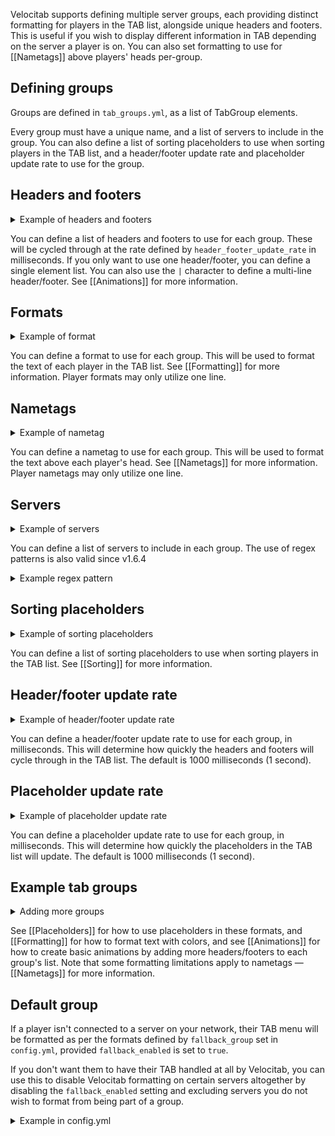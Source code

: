 Velocitab supports defining multiple server groups, each providing distinct formatting for players in the TAB list,
alongside unique headers and footers. This is useful if you wish to display different information in TAB depending on
the server a player is on. You can also set formatting to use for [[Nametags]] above players' heads per-group.

## Defining groups

Groups are defined in `tab_groups.yml`, as a list of TabGroup elements.

Every group must have a unique name, and a list of servers to include in the group. You can also define a list of
sorting placeholders to use when sorting players in the TAB list, and a header/footer update rate and placeholder update
rate to use for the group.

## Headers and footers

<details>
<summary>Example of headers and footers</summary>

```yaml
  headers:
    - '&rainbow&Running Velocitab by William278'
  footers:
    - '[There are currently %players_online%/%max_players_online% players online](gray)'
```

</details>

You can define a list of headers and footers to use for each group. These will be cycled through at the rate defined
by `header_footer_update_rate` in milliseconds. If you only want to use one header/footer, you can define a single
element list. You can also use the `|` character to define a multi-line header/footer. See [[Animations]] for more
information.

## Formats

<details>
<summary>Example of format</summary>

```yaml
  format: '&7[%server%] &f%prefix%%username%'
```

</details>

You can define a format to use for each group. This will be used to format the text of each player in the TAB list.
See [[Formatting]] for more information.
Player formats may only utilize one line.

## Nametags

<details>
<summary>Example of nametag</summary>

```yaml
  nametag:
    prefix: '&f%prefix%'
    suffix: '&f%suffix%'
```

</details>

You can define a nametag to use for each group. This will be used to format the text above each player's head.
See [[Nametags]] for more information.
Player nametags may only utilize one line.

## Servers

<details>
<summary>Example of servers</summary>

```yaml
  servers:
    - lobby
    - survival
    - creative
    - minigames
    - skyblock
    - prison
    - hub
```

</details>

You can define a list of servers to include in each group.
The use of regex patterns is also valid since v1.6.4

<details>
<summary>Example regex pattern</summary>

```yaml
servers:
  - ^lobby-\d+$
```
This will include all servers starting with `lobby-` and ending with any integer

</details>

## Sorting placeholders

<details>
<summary>Example of sorting placeholders</summary>

```yaml
  sorting_placeholders:
    - '%role_weight%'
    - '%username_lower%'
```

</details>

You can define a list of sorting placeholders to use when sorting players in the TAB list. See [[Sorting]] for more
information.

## Header/footer update rate

<details>
<summary>Example of header/footer update rate</summary>

```yaml
  header_footer_update_rate: 1000
```

</details>

You can define a header/footer update rate to use for each group, in milliseconds. This will determine how quickly the
headers and footers will cycle through in the TAB list. The default is 1000 milliseconds (1 second).

## Placeholder update rate

<details>
<summary>Example of placeholder update rate</summary>

```yaml
  placeholder_update_rate: 1000
```

</details>

You can define a placeholder update rate to use for each group, in milliseconds. This will determine how quickly the
placeholders in the TAB list will update. The default is 1000 milliseconds (1 second).


## Example tab groups

<details>

<summary>Adding more groups</summary>

```yaml
groups:
  - name: lobbies
    headers:
      - '&rainbow&Running Velocitab by William278 on Lobbies!'
    footers:
      - '[There are currently %players_online%/%max_players_online% players online](gray)'
    format: '&7[%server%] &f%prefix%%username%'
    servers:
      - lobby
      - hub
      - minigames
      - creative
      - survival
    sorting_placeholders:
      - '%role_weight%'
      - '%username_lower%'
    header_footer_update_rate: 1000
    placeholder_update_rate: 1000
  - name: creative
    headers:
      - '&rainbow&Running Velocitab by William278 on Creative!'
    footers:
      - '[There are currently %players_online%/%max_players_online% players online](gray)'
    format: '&7[%server%] &f%prefix%%username%'
    servers:
      - creative
    sorting_placeholders:
      - '%role_weight%'
      - '%username_lower%'
    header_footer_update_rate: 1000
    placeholder_update_rate: 1000
  - name: survival
    headers:
      - '&rainbow&Running Velocitab by William278 on Survival!'
    footers:
      - '[There are currently %players_online%/%max_players_online% players online](gray)'
    format: '&7[%server%] &f%prefix%%username%'
    servers:
      - survival
    sorting_placeholders:
      - '%role_weight%'
      - '%username_lower%'
    header_footer_update_rate: 1000
    placeholder_update_rate: 1000
  ```

</details>

See [[Placeholders]] for how to use placeholders in these formats, and [[Formatting]] for how to format text with
colors, and see [[Animations]] for how to create basic animations by adding more headers/footers to each group's list.
Note that some formatting limitations apply to nametags &mdash; [[Nametags]] for more information.

## Default group

If a player isn't connected to a server on your network, their TAB menu will be formatted as per the formats defined
by `fallback_group` set in `config.yml`, provided `fallback_enabled` is set to `true`.

If you don't want them to have their TAB handled at all by Velocitab, you can use this to disable Velocitab formatting
on certain servers altogether by disabling the `fallback_enabled` setting and excluding servers you do not wish to
format from being part of a group.

<details>
<summary>Example in config.yml</summary>

```yaml
# All servers which are not in other groups will be put in the fallback group.
# "false" will exclude them from Velocitab.
fallback_enabled: true
# The formats to use for the fallback group.
fallback_group: 'lobbies'
```

</details>
